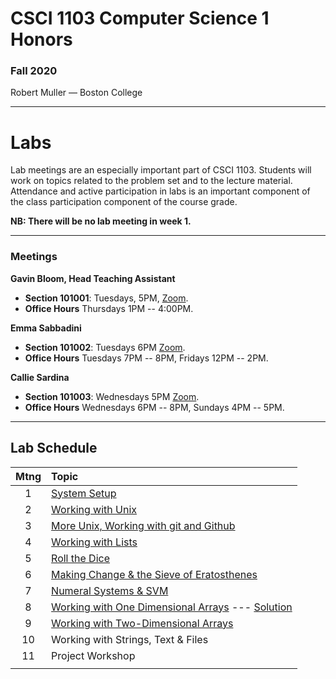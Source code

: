 # CSCI 1103 Computer Science 1 Honors

### Fall 2020

Robert Muller — Boston College

---

# Labs

Lab meetings are an especially important part of CSCI 1103. Students will work on topics related to the problem set and to the lecture material. Attendance and active participation in labs is an important component of the class participation component of the course grade.

**NB: There will be no lab meeting in week 1.**

---
### Meetings

**Gavin Bloom, Head Teaching Assistant**

+ **Section 101001**: Tuesdays, 5PM, [Zoom](https://bccte.zoom.us/j/9694152673).
+ **Office Hours** Thursdays 1PM -- 4:00PM.

**Emma Sabbadini**

+ **Section 101002**: Tuesdays 6PM [Zoom](https://bccte.zoom.us/j/6103994178).
+ **Office Hours** Tuesdays 7PM -- 8PM, Fridays 12PM -- 2PM.

**Callie Sardina**

+ **Section 101003**: Wednesdays 5PM [Zoom](https://bccte.zoom.us/j/2175950858?pwd=QkpyTkVkR0IremQ5eWFGeStIOHdXUT09).
+ **Office Hours** Wednesdays 6PM -- 8PM, Sundays 4PM -- 5PM.

---

## Lab Schedule

| Mtng | Topic                                                        |
| :--: | :----------------------------------------------------------- |
|  1   | [System Setup](./systemsetup.md)                             |
|  2   | [Working with Unix](https://classroom.github.com/a/jjP8Ubsf) |
|  3   | [More Unix, Working with git and Github](https://classroom.github.com/a/nu4nsABq) |
|  4   | [Working with Lists](https://classroom.github.com/a/bK2eDIs9) |
|  5   | [Roll the Dice](https://classroom.github.com/a/ksuP9RuV)     |
|  6   | [Making Change & the Sieve of Eratosthenes](https://classroom.github.com/a/-r-ADwFf) |
|  7   | [Numeral Systems & SVM](https://classroom.github.com/a/q5w-SxCG) |
|  8   | [Working with One Dimensional Arrays](https://classroom.github.com/a/qxRnObZa) --- [Solution](https://classroom.github.com/a/nc0IPn5P) |
|  9   | [Working with Two-Dimensional Arrays](https://classroom.github.com/a/AtoTJwB5) |
|  10  | Working with Strings, Text & Files                           |
|  11  | Project Workshop                                             |
|      |                                                              |



